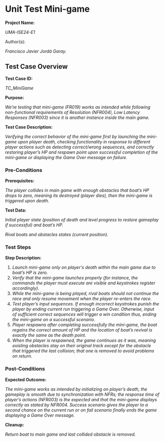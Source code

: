 ﻿# Unit Test Mini-game
**Project Name:**

*UMA-ISE24-E1*

Author(s):

*Francisco Javier Jordá Garay.*

## Test Case Overview

**Test Case ID:**

*TC\_MiniGame*

**Purpose:**

*We’re testing that mini-game (FR019) works as intended while following non-functional requirements of Resolution (NFR004), Low Latency Responses (NFR003) since it is another instance inside the main game.*

**Test Case Description:**

*Verifying the correct behavior of the mini-game first by launching the mini-game upon player death, checking functionality in response to different player actions such as detecting correct/wrong sequences, and correctly restoring player’s HP and respawn point upon successful completion of the mini-game or displaying the Game Over message on failure.*

### Pre-Conditions
**Prerequisites:**

*The player collides in main game with enough obstacles that boat’s HP drops to zero, meaning its destroyed (player dies), then the mini-game is triggered upon death.*

**Test Data:**

*Initial player state (position of death and level progress to restore gameplay if successful) and boat’s HP.* 

*Rival boats and obstacles states (current position).*

### Test Steps
**Step Description:**

1. *Launch mini-game only on player's death within the main game due to boat’s HP is zero.*
1. *Verify that the mini-game launches properly (for instance, the commands the player must execute are visible and keystrokes register accordingly).*
1. *While the mini-game is being played, rival boats should not continue the race and only resume movement when the player re-enters the race.*
1. *Test player’s input sequences. If enough incorrect keystrokes punish the player by ending current run triggering a Game Over. Otherwise, input of sufficient correct sequences will trigger a win condition thus, ending the mini-game on a successful scenario.*
1. *Player respawns after completing successfully the mini-game, the boat regains the correct amount of HP and the location of boat’s revival is exactly the same as the death point.*
1. *When the player is respawned, the game continues as it was, meaning existing obstacles stay on their original track except for the obstacle that triggered the last collision; that one is removed to avoid problems on return.*

### Post-Conditions
**Expected Outcome:**

*The mini-game works as intended by initializing on player’s death, the gameplay is smooth due to synchronization with NFRs; the response time of player’s actions (NFR003) is the expected and that the mini-game displays correctly as stated by NFR004. Success scenario gives the player to a second chance on the current run or on fail scenario finally ends the game displaying a Game Over message.*

**Cleanup:**

*Return boat to main game and last collided obstacle is removed.*
